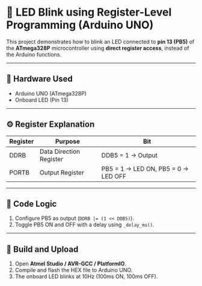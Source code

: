 # 🔧 LED Blink using Register-Level Programming (Arduino UNO)

This project demonstrates how to blink an LED connected to **pin 13 (PB5)** of the **ATmega328P** microcontroller using **direct register access**, instead of the Arduino functions.

---

## 🧩 Hardware Used
- Arduino UNO (ATmega328P)
- Onboard LED (Pin 13)

---

## ⚙️ Register Explanation
| Register | Purpose | Bit |
|-----------|----------|-----|
| DDRB | Data Direction Register | DDB5 = 1 → Output |
| PORTB | Output Register | PB5 = 1 → LED ON, PB5 = 0 → LED OFF |

---

## 🧠 Code Logic
1. Configure PB5 as output (`DDRB |= (1 << DDB5)`).
2. Toggle PB5 ON and OFF with a delay using `_delay_ms()`.

---

## 🧰 Build and Upload
1. Open **Atmel Studio / AVR-GCC / PlatformIO**.
2. Compile and flash the HEX file to Arduino UNO.
3. The onboard LED blinks at 10Hz (100ms ON, 100ms OFF).
